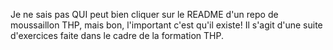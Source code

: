 Je ne sais pas QUI peut bien cliquer sur le README d'un repo de moussaillon THP, mais bon, l'important c'est qu'il existe! 
Il s'agit d'une suite d'exercices faite dans le cadre de la formation THP.
